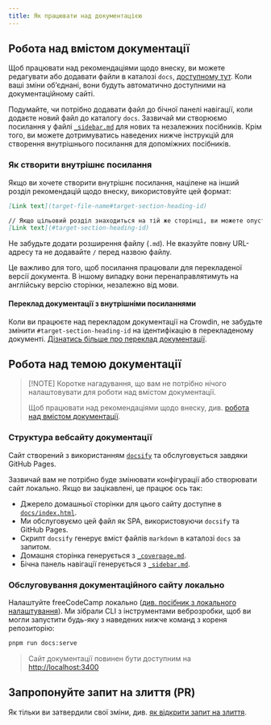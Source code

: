 ```yaml
---
title: Як працювати над документацією
---
```


## Робота над вмістом документації

Щоб працювати над рекомендаціями щодо внеску, ви можете редагувати або додавати файли в каталозі `docs`, [доступному тут](https://github.com/freeCodeCamp/freeCodeCamp/tree/main/docs). Коли ваші зміни об’єднані, вони будуть автоматично доступними на документаційному сайті.

Подумайте, чи потрібно додавати файл до бічної панелі навігації, коли додаєте новий файл до каталогу `docs`. Зазвичай ми створюємо посилання у файлі [`_sidebar.md`](_sidebar) для нових та незалежних посібників. Крім того, ви можете дотримуватись наведених нижче інструкцій для створення внутрішнього посилання для допоміжних посібників.

### Як створити внутрішнє посилання

Якщо ви хочете створити внутрішнє посилання, націлене на інший розділ рекомендацій щодо внеску, використовуйте цей формат:

```md
[Link text](target-file-name#target-section-heading-id)

// Якщо цільовий розділ знаходиться на тій же сторінці, ви можете опустити назву файлу
[Link text](#target-section-heading-id)
```

Не забудьте додати розширення файлу (`.md`). Не вказуйте повну URL-адресу та не додавайте `/` перед назвою файлу.

Це важливо для того, щоб посилання працювали для перекладеної версії документа. В іншому випадку вони перенаправлятимуть на англійську версію сторінки, незалежно від мови.

#### Переклад документації з внутрішніми посиланнями

Коли ви працюєте над перекладом документації на Crowdin, не забудьте змінити `#target-section-heading-id` на ідентифікацію в перекладеному документі. [Дізнатись більше про переклад документації](how-to-translate-files#translate-documentation).

## Робота над темою документації

> [!NOTE] Коротке нагадування, що вам не потрібно нічого налаштовувати для роботи над вмістом документації.
>
> Щоб працювати над рекомендаціями щодо внеску, див. [робота над вмістом документації](#work-on-the-docs-content).

### Структура вебсайту документації

Сайт створений з використанням [`docsify`](https://docsify.js.org) та обслуговується завдяки GitHub Pages.

Зазвичай вам не потрібно буде змінювати конфігурації або створювати сайт локально. Якщо ви зацікавлені, це працює ось так:

- Джерело домашньої сторінки для цього сайту доступне в [`docs/index.html`](index.html).
- Ми обслуговуємо цей файл як SPA, використовуючи `docsify` та GitHub Pages.
- Скрипт `docsify` генерує вміст файлів `markdown` в каталозі `docs` за запитом.
- Домашня сторінка генерується з [`_coverpage.md`](_coverpage).
- Бічна панель навігації генерується з [`_sidebar.md`](_sidebar).

### Обслуговування документаційного сайту локально

Налаштуйте freeCodeCamp локально ([див. посібник з локального налаштування](how-to-setup-freecodecamp-locally)). Ми зібрали CLI з інструментами веброзробки, щоб ви могли запустити будь-яку з наведених нижче команд з кореня репозиторію:

```bash
pnpm run docs:serve
```

> Сайт документації повинен бути доступним на <http://localhost:3400>

## Запропонуйте запит на злиття (PR)

Як тільки ви затвердили свої зміни, див. [як відкрити запит на злиття](how-to-open-a-pull-request).
